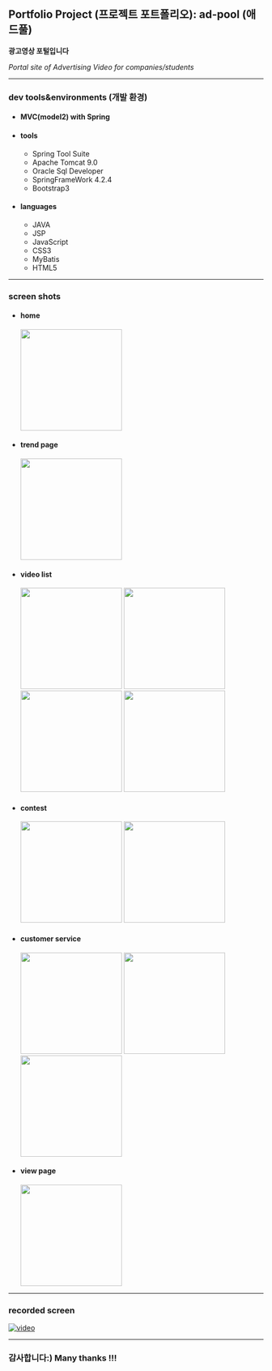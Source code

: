 ## Portfolio Project (프로젝트 포트폴리오): ad-pool (애드풀)
**광고영상 포털입니다**

*Portal site of Advertising Video for companies/students*

---
### dev tools&environments (개발 환경)
+ #### MVC(model2) with Spring
+ #### tools
   - Spring Tool Suite
   - Apache Tomcat 9.0
   - Oracle Sql Developer
   - SpringFrameWork 4.2.4
   - Bootstrap3 
+ #### languages
   - JAVA
   -  JSP
   - JavaScript
   - CSS3
   - MyBatis
   - HTML5
---
### screen shots
<div>
  <ul>
    <li>
  <h4>home</h4>
  <img width="200" src="https://user-images.githubusercontent.com/35102405/44963419-5193d280-af65-11e8-8a1d-4499af72525e.png">
    </li>
    <li>
  <h4>trend page</h4>
  <img width="200" src="https://user-images.githubusercontent.com/35102405/44963851-370f2880-af68-11e8-9e4d-568f625fd7cd.png">
    </li>
    <li>
  <h4>video list</h4>
  <img width="200" src="https://user-images.githubusercontent.com/35102405/44963495-e5659e80-af65-11e8-8740-879788168455.png">
  <img width="200" src="https://user-images.githubusercontent.com/35102405/44963499-ebf41600-af65-11e8-91f1-7e313da64d55.png">
  <img width="200" src="https://user-images.githubusercontent.com/35102405/44963501-f1516080-af65-11e8-8fb8-2055a79317c8.png">
  <img width="200" src="https://user-images.githubusercontent.com/35102405/44963502-f31b2400-af65-11e8-9e9c-d9e8c63797fa.png">
    </li>
    <li>
  <h4>contest</h4>
  <img width="200" src="https://user-images.githubusercontent.com/35102405/44963858-47270800-af68-11e8-9556-5638544d39a1.png">
  <img width="200" src="https://user-images.githubusercontent.com/35102405/44963857-468e7180-af68-11e8-8b70-34bcc9629ec1.png">
    </li>
    <li>
  <h4>customer service</h4>
  <img width="200" src="https://user-images.githubusercontent.com/35102405/44963947-d6342000-af68-11e8-804d-0692304165f2.png">
  <img width="200" src="https://user-images.githubusercontent.com/35102405/44963948-d7fde380-af68-11e8-9517-66f77c47f2ea.png">
  <img width="200" src="https://user-images.githubusercontent.com/35102405/44963953-da603d80-af68-11e8-97d2-e69b5d05b5f7.png">
    </li>
    <li>
  <h4>view page</h4>
  <img width="200" src="https://user-images.githubusercontent.com/35102405/44963983-08458200-af69-11e8-9db6-fddfddb31c70.png">
    </li>
  </ul>
</div>

---

### recorded screen

[![video](https://img.youtube.com/vi/B6cxAF3CmhQ/maxresdefault.jpg)](https://youtu.be/B6cxAF3CmhQ)


---
### 감사합니다:) Many thanks !!!
